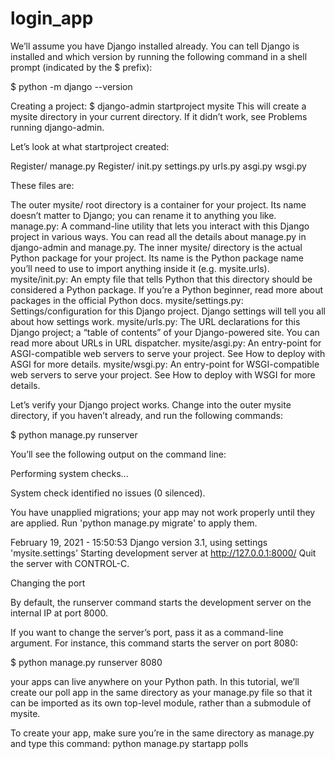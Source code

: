# login_app

We’ll assume you have Django installed already. You can tell Django is installed and which version by running the following command in a shell prompt (indicated by the $ prefix):

$ python -m django --version

Creating a project: $ django-admin startproject mysite This will create a mysite directory in your current directory. If it didn’t work, see Problems running django-admin.

Let’s look at what startproject created:

Register/ manage.py Register/ init.py settings.py urls.py asgi.py wsgi.py

These files are:

The outer mysite/ root directory is a container for your project. Its name doesn’t matter to Django; you can rename it to anything you like. manage.py: A command-line utility that lets you interact with this Django project in various ways. You can read all the details about manage.py in django-admin and manage.py. The inner mysite/ directory is the actual Python package for your project. Its name is the Python package name you’ll need to use to import anything inside it (e.g. mysite.urls). mysite/init.py: An empty file that tells Python that this directory should be considered a Python package. If you’re a Python beginner, read more about packages in the official Python docs. mysite/settings.py: Settings/configuration for this Django project. Django settings will tell you all about how settings work. mysite/urls.py: The URL declarations for this Django project; a “table of contents” of your Django-powered site. You can read more about URLs in URL dispatcher. mysite/asgi.py: An entry-point for ASGI-compatible web servers to serve your project. See How to deploy with ASGI for more details. mysite/wsgi.py: An entry-point for WSGI-compatible web servers to serve your project. See How to deploy with WSGI for more details.

Let’s verify your Django project works. Change into the outer mysite directory, if you haven’t already, and run the following commands:

$ python manage.py runserver

You’ll see the following output on the command line:

Performing system checks...

System check identified no issues (0 silenced).

You have unapplied migrations; your app may not work properly until they are applied. Run 'python manage.py migrate' to apply them.

February 19, 2021 - 15:50:53 Django version 3.1, using settings 'mysite.settings' Starting development server at http://127.0.0.1:8000/ Quit the server with CONTROL-C.

Changing the port

By default, the runserver command starts the development server on the internal IP at port 8000.

If you want to change the server’s port, pass it as a command-line argument. For instance, this command starts the server on port 8080:

$ python manage.py runserver 8080

your apps can live anywhere on your Python path. In this tutorial, we’ll create our poll app in the same directory as your manage.py file so that it can be imported as its own top-level module, rather than a submodule of mysite.

To create your app, make sure you’re in the same directory as manage.py and type this command:
python manage.py startapp polls
